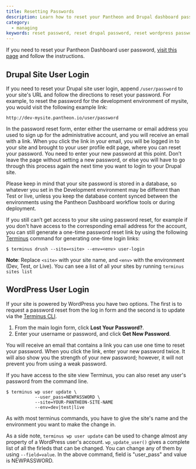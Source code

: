 ```yaml
---
title: Resetting Passwords
description: Learn how to reset your Pantheon and Drupal dashboard passwords.
category:
  - managing
keywords: reset password, reset drupal password, reset wordpress password, password, reset
---
```

If you need to reset your Pantheon Dashboard user password, [visit this page](https://dashboard.pantheon.io/reset-password) and follow the instructions.


## Drupal Site User Login

If you need to reset your Drupal site user login, append `/user/password` to your site's URL and follow the directions to reset your password. For example, to reset the password for the development environment of mysite, you would visit the following example link:

    http://dev-mysite.pantheon.io/user/password

In the password reset form, enter either the username or email address you used to sign up for the administrative account, and you will receive an email with a link. When you click the link in your email, you will be logged in to your site and brought to your user profile edit page, where you can reset your password. You need to enter your new password at this point. Don’t leave the page without setting a new password, or else you will have to go through this  process again the next time you want to login to your Drupal site.

Please keep in mind that your site password is stored in a database, so whatever you set in the Development environment may be different than Test or live, unless you keep the database content synced between the environments using the Pantheon Dashboard workflow tools or during deployment.

If you still can’t get access to your site using password reset, for example if you don't have access to the corresponding email address for the account, you can still generate a one-time password reset link by using the following [Terminus](https://github.com/pantheon-systems/cli) command for generating one-time login links:

```
$ terminus drush --site=<site> --env=<env> user-login
```

<div class="alert alert-info" role="alert">
<strong>Note</strong>: Replace <code>&lt;site&gt;</code> with your site name, and <code>&lt;env&gt;</code> with the environment (Dev, Test, or Live). You can see a list of all your sites by running <code>terminus sites list</code></div>

## WordPress User Login
If your site is powered by WordPress you have two options. The first is to request a password reset from the log in form and the second is to update via the [Terminus CLI](https://github.com/pantheon-systems/cli).

1. From the main login form, click **Lost Your Password?**.  
2. Enter your username or password, and click **Get New Password**.

You will receive an email that contains a link you can use one time to reset your password. When you click the link, enter your new password twice. It will also show you the strength of your new password; however, it will not prevent you from using a weak password.

If you have access to the site view Terminus, you can also reset any user's password from the command line.

```
$ terminus wp user update \
           --user_pass=NEWPASSWORD \
           --site=YOUR-PANTHEON-SITE-NAME
           --env=dev|test|live
```

As with most terminus commands, you have to give the site's name and the environment you want to make the change in.

As a side note, `terminus wp user update` can be used to change almost any property of a WordPress user's account. `wp_update_user()` gives a complete list of all the firleds that can be changed. You can change any of them by using `--field=value`. In the above command, field is "user_pass" and value is NEWPASSWORD.
